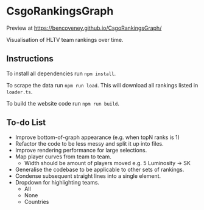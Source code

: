 CsgoRankingsGraph
=================

Preview at https://bencoveney.github.io/CsgoRankingsGraph/

Visualisation of HLTV team rankings over time.

Instructions
------------
To install all dependencies run `npm install`.

To scrape the data run `npm run load`. This will download all rankings listed in `loader.ts`.

To build the website code run `npm run build`.

To-do List
----------
- Improve bottom-of-graph appearance (e.g. when topN ranks is 1)
- Refactor the code to be less messy and split it up into files.
- Improve rendering performance for large selections.
- Map player curves from team to team.
  - Width should be amount of players moved e.g. 5 Luminosity -> SK
- Generalise the codebase to be applicable to other sets of rankings.
- Condense subsequent straight lines into a single element.
- Dropdown for highlighting teams.
  - All
  - None
  - Countries

